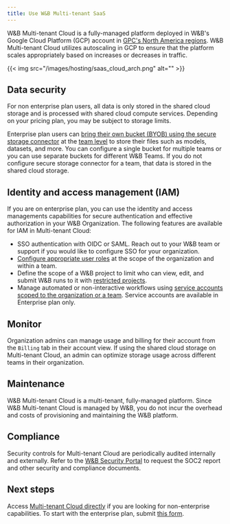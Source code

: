 ```yaml
---
title: Use W&B Multi-tenant SaaS
---
```


W&B Multi-tenant Cloud is a fully-managed platform deployed in W&B's Google Cloud Platform (GCP) account in [GPC's North America regions](https://cloud.google.com/compute/docs/regions-zones). W&B Multi-tenant Cloud utilizes autoscaling in GCP to ensure that the platform scales appropriately based on increases or decreases in traffic. 

{{< img src="/images/hosting/saas_cloud_arch.png" alt="" >}}

## Data security

For non enterprise plan users, all data is only stored in the shared cloud storage and is processed with shared cloud compute services. Depending on your pricing plan, you may be subject to storage limits.

Enterprise plan users can [bring their own bucket (BYOB) using the secure storage connector](../data-security/secure-storage-connector.md) at the [team level](../data-security/secure-storage-connector.md#configuration-options) to store their files such as models, datasets, and more. You can configure a single bucket for multiple teams or you can use separate buckets for different W&B Teams. If you do not configure secure storage connector for a team, that data is stored in the shared cloud storage.

## Identity and access management (IAM)
If you are on enterprise plan, you can use the identity and access managements capabilities for secure authentication and effective authorization in your W&B Organization. The following features are available for IAM in Multi-tenant Cloud:

* SSO authentication with OIDC or SAML. Reach out to your W&B team or support if you would like to configure SSO for your organization.
* [Configure appropriate user roles](../iam/manage-organization.md#assign-or-update-a-users-role) at the scope of the organization and within a team.
* Define the scope of a W&B project to limit who can view, edit, and submit W&B runs to it with [restricted projects](../iam/restricted-projects.md).
* Manage automated or non-interactive workflows using [service accounts scoped to the organization or a team](../iam/service-accounts.md). Service accounts are available in Enterprise plan only.

## Monitor
Organization admins can manage usage and billing for their account from the `Billing` tab in their account view. If using the shared cloud storage on Multi-tenant Cloud, an admin can optimize storage usage across different teams in their organization.

## Maintenance
W&B Multi-tenant Cloud is a multi-tenant, fully-managed platform. Since W&B Multi-tenant Cloud is managed by W&B, you do not incur the overhead and costs of provisioning and maintaining the W&B platform.

## Compliance 
Security controls for Multi-tenant Cloud are periodically audited internally and externally. Refer to the [W&B Security Portal](https://security.wandb.ai/) to request the SOC2 report and other security and compliance documents.

## Next steps
Access [Multi-tenant Cloud directly](https://wandb.ai) if you are looking for non-enterprise capabilities. To start with the enterprise plan, submit [this form](https://wandb.ai/site/for-enterprise/multi-tenant-saas-trial).